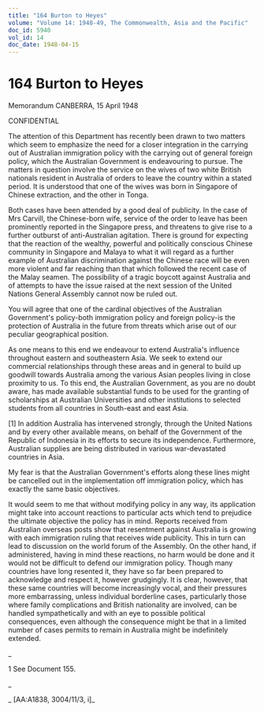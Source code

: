 ```yaml
---
title: "164 Burton to Heyes"
volume: "Volume 14: 1948-49, The Commonwealth, Asia and the Pacific"
doc_id: 5940
vol_id: 14
doc_date: 1948-04-15
---
```


# 164 Burton to Heyes

Memorandum CANBERRA, 15 April 1948

CONFIDENTIAL

The attention of this Department has recently been drawn to two matters which seem to emphasize the need for a closer integration in the carrying out of Australian immigration policy with the carrying out of general foreign policy, which the Australian Government is endeavouring to pursue. The matters in question involve the service on the wives of two white British nationals resident in Australia of orders to leave the country within a stated period. It is understood that one of the wives was born in Singapore of Chinese extraction, and the other in Tonga.

Both cases have been attended by a good deal of publicity. In the case of Mrs Carvill, the Chinese-born wife, service of the order to leave has been prominently reported in the Singapore press, and threatens to give rise to a further outburst of anti-Australian agitation. There is ground for expecting that the reaction of the wealthy, powerful and politically conscious Chinese community in Singapore and Malaya to what it will regard as a further example of Australian discrimination against the Chinese race will be even more violent and far reaching than that which followed the recent case of the Malay seamen. The possibility of a tragic boycott against Australia and of attempts to have the issue raised at the next session of the United Nations General Assembly cannot now be ruled out.

You will agree that one of the cardinal objectives of the Australian Government's policy-both immigration policy and foreign policy-is the protection of Australia in the future from threats which arise out of our peculiar geographical position.

As one means to this end we endeavour to extend Australia's influence throughout eastern and southeastern Asia. We seek to extend our commercial relationships through these areas and in general to build up goodwill towards Australia among the various Asian peoples living in close proximity to us. To this end, the Australian Government, as you are no doubt aware, has made available substantial funds to be used for the granting of scholarships at Australian Universities and other institutions to selected students from all countries in South-east and east Asia.

[1] In addition Australia has intervened strongly, through the United Nations and by every other available means, on behalf of the Government of the Republic of Indonesia in its efforts to secure its independence. Furthermore, Australian supplies are being distributed in various war-devastated countries in Asia.

My fear is that the Australian Government's efforts along these lines might be cancelled out in the implementation off immigration policy, which has exactly the same basic objectives.

It would seem to me that without modifying policy in any way, its application might take into account reactions to particular acts which tend to prejudice the ultimate objective the policy has in mind. Reports received from Australian overseas posts show that resentment against Australia is growing with each immigration ruling that receives wide publicity. This in turn can lead to discussion on the world forum of the Assembly. On the other hand, if administered, having in mind these reactions, no harm would be done and it would not be difficult to defend our immigration policy. Though many countries have long resented it, they have so far been prepared to acknowledge and respect it, however grudgingly. It is clear, however, that these same countries will become increasingly vocal, and their pressures more embarrassing, unless individual borderline cases, particularly those where family complications and British nationality are involved, can be handled sympathetically and with an eye to possible political consequences, even although the consequence might be that in a limited number of cases permits to remain in Australia might be indefinitely extended.

_

1 See Document 155.

_

_ [AA:A1838, 3004/11/3, i]_
